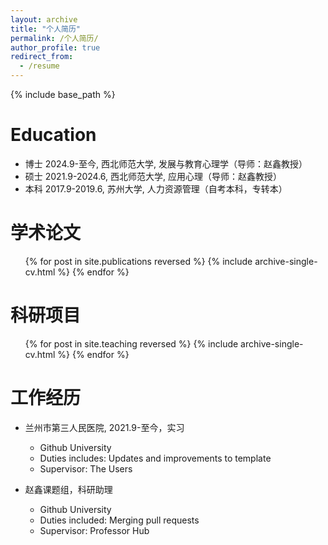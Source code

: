 ```yaml
---
layout: archive
title: "个人简历"
permalink: /个人简历/
author_profile: true
redirect_from:
  - /resume
---
```


{% include base_path %}

Education
======
* 博士 2024.9-至今, 西北师范大学, 发展与教育心理学（导师：赵鑫教授）
* 硕士 2021.9-2024.6, 西北师范大学, 应用心理（导师：赵鑫教授）
* 本科 2017.9-2019.6, 苏州大学, 人力资源管理（自考本科，专转本）



学术论文
======
  <ul>{% for post in site.publications reversed %}
    {% include archive-single-cv.html %}
  {% endfor %}</ul>
  
科研项目
======
  <ul>{% for post in site.teaching reversed %}
    {% include archive-single-cv.html %}
  {% endfor %}</ul>

工作经历
======
* 兰州市第三人民医院, 2021.9-至今，实习
  * Github University
  * Duties includes: Updates and improvements to template
  * Supervisor: The Users

* 赵鑫课题组，科研助理
  * Github University
  * Duties included: Merging pull requests
  * Supervisor: Professor Hub